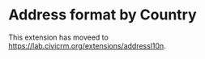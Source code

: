 # Address format by Country

This extension has moveed to https://lab.civicrm.org/extensions/addressl10n.

